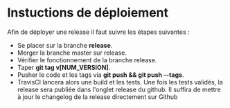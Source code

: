 # Instuctions de déploiement

Afin de déployer une release il faut suivre les étapes suivantes :

- Se placer sur la branche **release**.
- Merger la branche master sur release.
- Vérifier le fonctionnement de la branche release.
- Taper **git tag v[NUM_VERSION]**.
- Pusher le code et les tags via **git push && git push --tags**.
- TravisCI lancera alors une build et les tests. Une fois les tests validés, la release sera publiée dans l'onglet release du github. Il suffira de mettre à jour le changelog de la release directement sur Github